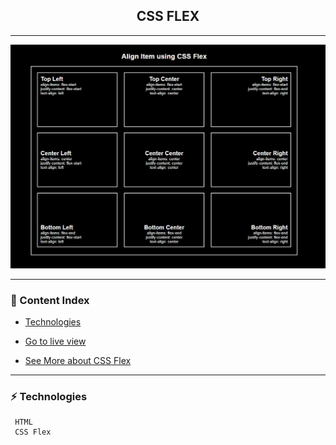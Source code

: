 <h2 align="center">CSS FLEX</h2>

---

![Image](https://github.com/lipex360x/css-flex/blob/master/assets/screen.jpg)

---

### :bookmark_tabs: Content Index

- [Technologies](#zap-technologies)

- [Go to live view](https://css-flex.netlify.app/)

- [See More about CSS Flex](https://www.alura.com.br/artigos/css-guia-do-flexbox?gclid=Cj0KCQiA8dH-BRD_ARIsAC24umawYwwvdJXuMYfk9u-gcAe2PLHYbATSPBarJ6z_YHaRDaS7BSeVEzIaAqvJEALw_wcB)
---

### :zap: Technologies

```
 HTML
 CSS Flex
```
